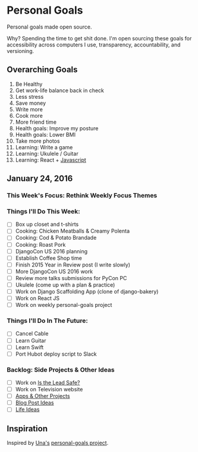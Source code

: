 
# Personal Goals

Personal goals made open source.

Why? Spending the time to get shit done. I'm open sourcing these goals for accessibility across computers I use, transparency, accountability, and versioning.

## Overarching Goals

1. Be Healthy
1. Get work-life balance back in check
1. Less stress
1. Save money
1. Write more
1. Cook more
1. More friend time
1. Health goals: Improve my posture
1. Health goals: Lower BMI
1. Take more photos
1. Learning: Write a game
1. Learning: Ukulele / Guitar
1. Learning: React + [Javascript](https://github.com/getify/You-Dont-Know-JS)

## January 24, 2016

### This Week's Focus: Rethink Weekly Focus Themes

### Things I'll Do This Week:

- [ ] Box up closet and t-shirts
- [ ] Cooking: Chicken Meatballs & Creamy Polenta
- [ ] Cooking: Cod & Potato Brandade
- [ ] Cooking: Roast Pork
- [ ] DjangoCon US 2016 planning
- [ ] Establish Coffee Shop time
- [ ] Finish 2015 Year in Review post (I write slowly)
- [ ] More DjangoCon US 2016 work
- [ ] Review more talks submissions for PyCon PC
- [ ] Ukulele (come up with a plan & practice)
- [ ] Work on Django Scaffolding App (clone of django-bakery)
- [ ] Work on React JS
- [ ] Work on weekly personal-goals project

### Things I'll Do In The Future:

- [ ] Cancel Cable
- [ ] Learn Guitar
- [ ] Learn Swift
- [ ] Port Hubot deploy script to Slack

### Backlog: Side Projects & Other Ideas

- [ ] Work on [Is the Lead Safe?](http://www.istheleadsafe.com/)
- [ ] Work on Television website
- [ ] [Apps & Other Projects](https://github.com/jefftriplett/personal-goals/blob/master/ideas/app-ideas.md)
- [ ] [Blog Post Ideas](https://github.com/jefftriplett/personal-goals/blob/master/ideas/blog-ideas.md)
- [ ] [Life Ideas](https://github.com/jefftriplett/personal-goals/blob/master/ideas/life-ideas.md)

## Inspiration

Inspired by [Una's](https://github.com/una) [personal-goals project](https://github.com/una/personal-goals).
